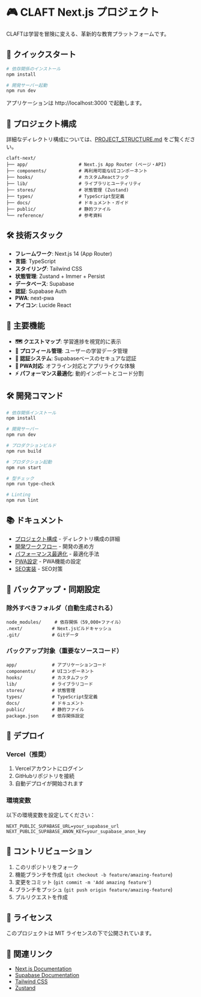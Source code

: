 # 🎮 CLAFT Next.js プロジェクト

CLAFTは学習を冒険に変える、革新的な教育プラットフォームです。

## 🚀 クイックスタート

```bash
# 依存関係のインストール
npm install

# 開発サーバー起動
npm run dev
```

アプリケーションは http://localhost:3000 で起動します。

## 📁 プロジェクト構成

詳細なディレクトリ構成については、[PROJECT_STRUCTURE.md](./docs/PROJECT_STRUCTURE.md) をご覧ください。

```
claft-next/
├── app/                   # Next.js App Router (ページ・API)
├── components/            # 再利用可能なUIコンポーネント
├── hooks/                 # カスタムReactフック
├── lib/                   # ライブラリとユーティリティ
├── stores/                # 状態管理 (Zustand)
├── types/                 # TypeScript型定義
├── docs/                  # ドキュメント・ガイド
├── public/                # 静的ファイル
└── reference/             # 参考資料
```

## 🛠️ 技術スタック

- **フレームワーク**: Next.js 14 (App Router)
- **言語**: TypeScript
- **スタイリング**: Tailwind CSS
- **状態管理**: Zustand + Immer + Persist
- **データベース**: Supabase
- **認証**: Supabase Auth
- **PWA**: next-pwa
- **アイコン**: Lucide React

## 🎯 主要機能

- **🗺️ クエストマップ**: 学習進捗を視覚的に表示
- **👤 プロフィール管理**: ユーザーの学習データ管理
- **🔐 認証システム**: Supabaseベースのセキュアな認証
- **📱 PWA対応**: オフライン対応とアプリライクな体験
- **⚡ パフォーマンス最適化**: 動的インポートとコード分割

## 🛠️ 開発コマンド

```bash
# 依存関係インストール
npm install

# 開発サーバー
npm run dev

# プロダクションビルド  
npm run build

# プロダクション起動
npm run start

# 型チェック
npm run type-check

# Linting
npm run lint
```

## 📚 ドキュメント

- [プロジェクト構成](./docs/PROJECT_STRUCTURE.md) - ディレクトリ構成の詳細
- [開発ワークフロー](./docs/Development-Workflow-Guide.md) - 開発の進め方
- [パフォーマンス最適化](./docs/Performance-Optimization-Guide.md) - 最適化手法
- [PWA設定](./docs/PWA-Setup.md) - PWA機能の設定
- [SEO実装](./docs/SEO-Implementation-Guide.md) - SEO対策

## 🔄 バックアップ・同期設定

### 除外すべきフォルダ（自動生成される）
```
node_modules/     # 依存関係（59,000+ファイル）
.next/           # Next.jsビルドキャッシュ
.git/            # Gitデータ
```

### バックアップ対象（重要なソースコード）
```
app/             # アプリケーションコード
components/      # UIコンポーネント
hooks/           # カスタムフック
lib/             # ライブラリコード
stores/          # 状態管理
types/           # TypeScript型定義
docs/            # ドキュメント
public/          # 静的ファイル
package.json     # 依存関係設定
```

## 🚀 デプロイ

### Vercel（推奨）
1. Vercelアカウントにログイン
2. GitHubリポジトリを接続
3. 自動デプロイが開始されます

### 環境変数
以下の環境変数を設定してください：
```
NEXT_PUBLIC_SUPABASE_URL=your_supabase_url
NEXT_PUBLIC_SUPABASE_ANON_KEY=your_supabase_anon_key
```

## 🤝 コントリビューション

1. このリポジトリをフォーク
2. 機能ブランチを作成 (`git checkout -b feature/amazing-feature`)
3. 変更をコミット (`git commit -m 'Add amazing feature'`)
4. ブランチをプッシュ (`git push origin feature/amazing-feature`)
5. プルリクエストを作成

## 📄 ライセンス

このプロジェクトは MIT ライセンスの下で公開されています。

## 🔗 関連リンク

- [Next.js Documentation](https://nextjs.org/docs)
- [Supabase Documentation](https://supabase.io/docs)
- [Tailwind CSS](https://tailwindcss.com/docs)
- [Zustand](https://github.com/pmndrs/zustand)